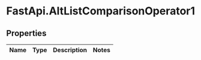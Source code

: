 # FastApi.AltListComparisonOperator1

## Properties
Name | Type | Description | Notes
------------ | ------------- | ------------- | -------------
